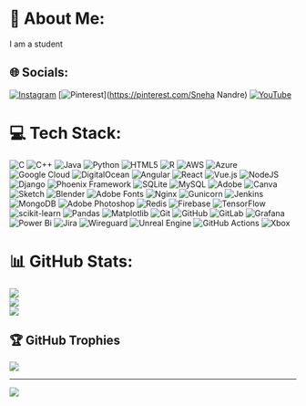 # 💫 About Me:
I am a student


## 🌐 Socials:
[![Instagram](https://img.shields.io/badge/Instagram-%23E4405F.svg?logo=Instagram&logoColor=white)](https://instagram.com/snehahh_9) [![Pinterest](https://img.shields.io/badge/Pinterest-%23E60023.svg?logo=Pinterest&logoColor=white)](https://pinterest.com/Sneha Nandre) [![YouTube](https://img.shields.io/badge/YouTube-%23FF0000.svg?logo=YouTube&logoColor=white)](https://youtube.com/@Dailydosewithus) 

# 💻 Tech Stack:
![C](https://img.shields.io/badge/c-%2300599C.svg?style=flat&logo=c&logoColor=white) ![C++](https://img.shields.io/badge/c++-%2300599C.svg?style=flat&logo=c%2B%2B&logoColor=white) ![Java](https://img.shields.io/badge/java-%23ED8B00.svg?style=flat&logo=openjdk&logoColor=white) ![Python](https://img.shields.io/badge/python-3670A0?style=flat&logo=python&logoColor=ffdd54) ![HTML5](https://img.shields.io/badge/html5-%23E34F26.svg?style=flat&logo=html5&logoColor=white) ![R](https://img.shields.io/badge/r-%23276DC3.svg?style=flat&logo=r&logoColor=white) ![AWS](https://img.shields.io/badge/AWS-%23FF9900.svg?style=flat&logo=amazon-aws&logoColor=white) ![Azure](https://img.shields.io/badge/azure-%230072C6.svg?style=flat&logo=microsoftazure&logoColor=white) ![Google Cloud](https://img.shields.io/badge/GoogleCloud-%234285F4.svg?style=flat&logo=google-cloud&logoColor=white) ![DigitalOcean](https://img.shields.io/badge/DigitalOcean-%230167ff.svg?style=flat&logo=digitalOcean&logoColor=white) ![Angular](https://img.shields.io/badge/angular-%23DD0031.svg?style=flat&logo=angular&logoColor=white) ![React](https://img.shields.io/badge/react-%2320232a.svg?style=flat&logo=react&logoColor=%2361DAFB) ![Vue.js](https://img.shields.io/badge/vue.js-%2335495e.svg?style=flat&logo=vuedotjs&logoColor=%234FC08D) ![NodeJS](https://img.shields.io/badge/node.js-6DA55F?style=flat&logo=node.js&logoColor=white) ![Django](https://img.shields.io/badge/django-%23092E20.svg?style=flat&logo=django&logoColor=white) ![Phoenix Framework](https://img.shields.io/badge/phoenixframework-%23FD4F00.svg?style=flat&logo=phoenixframework&logoColor=black) ![SQLite](https://img.shields.io/badge/sqlite-%2307405e.svg?style=flat&logo=sqlite&logoColor=white) ![MySQL](https://img.shields.io/badge/mysql-4479A1.svg?style=flat&logo=mysql&logoColor=white) ![Adobe](https://img.shields.io/badge/adobe-%23FF0000.svg?style=flat&logo=adobe&logoColor=white) ![Canva](https://img.shields.io/badge/Canva-%2300C4CC.svg?style=flat&logo=Canva&logoColor=white) ![Sketch](https://img.shields.io/badge/Sketch-FFB387?style=flat&logo=sketch&logoColor=black) ![Blender](https://img.shields.io/badge/blender-%23F5792A.svg?style=flat&logo=blender&logoColor=white) ![Adobe Fonts](https://img.shields.io/badge/Adobe%20Fonts-000B1D.svg?style=flat&logo=Adobe%20Fonts&logoColor=white) ![Nginx](https://img.shields.io/badge/nginx-%23009639.svg?style=flat&logo=nginx&logoColor=white) ![Gunicorn](https://img.shields.io/badge/gunicorn-%298729.svg?style=flat&logo=gunicorn&logoColor=white) ![Jenkins](https://img.shields.io/badge/jenkins-%232C5263.svg?style=flat&logo=jenkins&logoColor=white) ![MongoDB](https://img.shields.io/badge/MongoDB-%234ea94b.svg?style=flat&logo=mongodb&logoColor=white) ![Adobe Photoshop](https://img.shields.io/badge/adobe%20photoshop-%2331A8FF.svg?style=flat&logo=adobe%20photoshop&logoColor=white) ![Redis](https://img.shields.io/badge/redis-%23DD0031.svg?style=flat&logo=redis&logoColor=white) ![Firebase](https://img.shields.io/badge/firebase-a08021?style=flat&logo=firebase&logoColor=ffcd34) ![TensorFlow](https://img.shields.io/badge/TensorFlow-%23FF6F00.svg?style=flat&logo=TensorFlow&logoColor=white) ![scikit-learn](https://img.shields.io/badge/scikit--learn-%23F7931E.svg?style=flat&logo=scikit-learn&logoColor=white) ![Pandas](https://img.shields.io/badge/pandas-%23150458.svg?style=flat&logo=pandas&logoColor=white) ![Matplotlib](https://img.shields.io/badge/Matplotlib-%23ffffff.svg?style=flat&logo=Matplotlib&logoColor=black) ![Git](https://img.shields.io/badge/git-%23F05033.svg?style=flat&logo=git&logoColor=white) ![GitHub](https://img.shields.io/badge/github-%23121011.svg?style=flat&logo=github&logoColor=white) ![GitLab](https://img.shields.io/badge/gitlab-%23181717.svg?style=flat&logo=gitlab&logoColor=white) ![Grafana](https://img.shields.io/badge/grafana-%23F46800.svg?style=flat&logo=grafana&logoColor=white) ![Power Bi](https://img.shields.io/badge/power_bi-F2C811?style=flat&logo=powerbi&logoColor=black) ![Jira](https://img.shields.io/badge/jira-%230A0FFF.svg?style=flat&logo=jira&logoColor=white) ![Wireguard](https://img.shields.io/badge/wireguard-%2388171A.svg?style=flat&logo=wireguard&logoColor=white) ![Unreal Engine](https://img.shields.io/badge/unrealengine-%23313131.svg?style=flat&logo=unrealengine&logoColor=white) ![GitHub Actions](https://img.shields.io/badge/github%20actions-%232671E5.svg?style=flat&logo=githubactions&logoColor=white) ![Xbox](https://img.shields.io/badge/xbox-%23107C10.svg?style=flat&logo=xbox&logoColor=white)
# 📊 GitHub Stats:
![](https://github-readme-stats.vercel.app/api?username=Sneha-Nandre&theme=vue-dark&hide_border=false&include_all_commits=true&count_private=true)<br/>
![](https://github-readme-streak-stats.herokuapp.com/?user=Sneha-Nandre&theme=vue-dark&hide_border=false)<br/>
![](https://github-readme-stats.vercel.app/api/top-langs/?username=Sneha-Nandre&theme=vue-dark&hide_border=false&include_all_commits=true&count_private=true&layout=compact)

## 🏆 GitHub Trophies
![](https://github-profile-trophy.vercel.app/?username=Sneha-Nandre&theme=radical&no-frame=false&no-bg=true&margin-w=4)

---
[![](https://visitcount.itsvg.in/api?id=Sneha-Nandre&icon=0&color=0)](https://visitcount.itsvg.in)

<!-- Proudly created with GPRM ( https://gprm.itsvg.in ) -->
